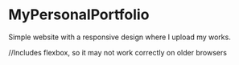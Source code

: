 # MyPersonalPortfolio

Simple website with a responsive design where I upload my works. 

//Includes flexbox, so it may not work correctly on older browsers

